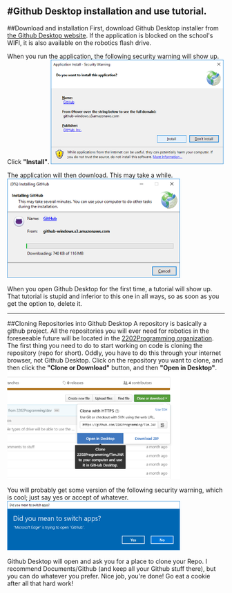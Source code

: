 #Github Desktop installation and use tutorial.
------
##Download and installation
First, download Github Desktop installer from <a href="https://desktop.github.com/">the Github Desktop website</a>. If
the application is blocked on the school's WIFI, it is also available on the robotics flash drive.

When you run the application, the following security warning will show up. Click <b>"Install"</b>.
<img src="GithubDesktopInstallInstructions/AcceptSecurityWarning(0).png" width="400px">

The application will then download. This may take a while.
<img src="GithubDesktopInstallInstructions/WaitForApplicationToDownload(1).png" width="400px">

When you open Github Desktop for the first time, a tutorial will show up. That tutorial is stupid and inferior to this one
in all ways, so as soon as you get the option to, delete it.

___________________________
##Cloning Repositories into Github Desktop
A repository is basically a github project. All the repositories you will ever need for robotics in the foreseeable future
will be located in the <a href="https://github.com/2202Programming">2202Programming organization</a>. The first thing you
need to do to start working on code is cloning the repository (repo for short). Oddly, you have to do this through your
internet browser, not Github Desktop. Click on the repository you want to clone, and then click the <b>"Clone or Download"</b>
button, and then <b>"Open in Desktop"</b>.
<img src="GithubDesktopInstallInstructions/CloneRepo(2).png" width="400px">

You will probably get some version of the following security warning, which is cool; just say yes or accept of whatever.
<img src="GithubDesktopInstallInstructions/CloneSecurityWarning(3).png" width="400px">

Github Desktop will open and ask you for a place to clone your Repo. I recommend Documents/Github (and keep all your Github
stuff there), but you can do whatever you prefer. Nice job, you're done! Go eat a cookie after all that hard work!
